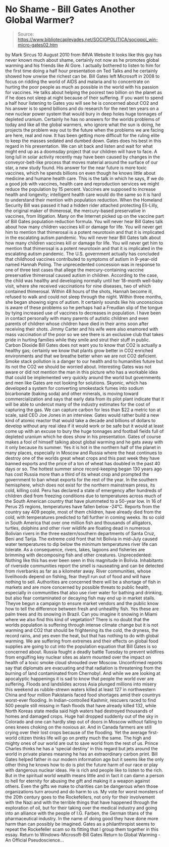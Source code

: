 # No Shame - Bill Gates Another Global Warmer?

> Source: https://www.bibliotecapleyades.net/SOCIOPOLITICA/sociopol_win-micro-gates02.htm

by Mark Sircus
10 August 2010
from IMVA Website
It looks like this guy has never known much about shame, certainly not now as he promotes global warming and his friends like Al Gore.
I actually bothered to listen to him for the first time doing a half hour presentation on Ted Talks and he certainly showed how unwise the richest can be. Bill Gates left Microsoft in 2008 to focus on ridding the world of AIDS and malaria and to concentrate on hurting the poor people as much as possible in the world with his passion for vaccines.
He talks about helping the poorest two billion on the planet as if he does not sleep at night because of their suffering. If you want to spend a half hour listening to Gates you will see he is concerned about CO2 and his answer is to spend billions and do research for the next ten years on a new nuclear power system that would bury in deep holes huge tonnages of depleted uranium.
Certainly he has no answers for the worlds problems of today and like all the global warmers, who ignore what the sun is doing, he projects the problem way out to the future when the problems we are facing are here, real and now.
It has been getting more difficult for the ruling elite to keep the masses sedated and dumbed down. Gates does his best in this regard in his presentation.
We can sit back and listen and wait for what might end up as a doomsday project that our children will have to face.
A long lull in solar activity recently may have been caused by changes in the conveyor-belt-like process that moves material around the surface of our star, a new study found.
His answer for the near future is more toxic vaccines, which he spends billions on even though he knows little about medicine and humane health care.
This is the talk in which he says,
If we do a good job with vaccines, health care and reproduction services we might reduce the population by 15 percent.
Vaccines are supposed to increase health and longevity; intelligent health care would do the same so it is hard to understand their mention with population reduction.
When the Homeland Security Bill was passed it had a hidden rider attached protecting Eli-Lilly, the original maker of thimerosal, the mercury-based preservative in vaccines, from litigation.
Many on the Internet picked up on the vaccine part of Bill Gates population reduction formula.
You will never hear Bill Gates talk about how many children vaccines kill or damage for life. You will never get him to mention that thimerosal is a potent neurotoxin and that it is implicated in the escalating autism pandemic.
You will never hear Bill Gates talk about how many children vaccines kill or damage for life.
You will never get him to mention that thimerosal is a potent neurotoxin and that it is implicated in the escalating autism pandemic.
The U.S. government actually has concluded that childhood vaccines contributed to symptoms of autism in 9-year-old named Hannah Poling.
The unprecedented concession was in response to one of three test cases that allege the mercury-containing vaccine preservative thimerosal caused autism in children. According to the case, the child was healthy and developing normally until her 18-month well-baby visit, where she received vaccinations for nine diseases, two of which contained thimerosal.
Within 48 hours of the shots, Hannah become ill, refused to walk and could not sleep through the night. Within three months, she began showing signs of autism.
It certainly sounds like his unconscious is aware of these problems so he perhaps had a Freudian slip of the tongue by tying increased use of vaccines to decreases in population. I have been in contact personally with many parents of autistic children and even parents of children whose children have died in their arms soon after receiving their shots.
Jimmy Carter and his wife were also enamored with mass vaccination of the poor so we see there is an exclusive club that takes pride in hurting families while they smile and strut their stuff in public.
Carbon Dioxide Bill Gates does not want you to know that CO2 is actually a healthy gas; certainly we know that plants grow better in CO2 enriched environments and that we breathe better when we are not CO2 deficient.
Smoke stack pollution is a danger to our health and to humanities future but its not the CO2 we should be worried about.
Interesting Gates was not aware or did not mention the man in this picture who has a workable idea that could be implemented very quickly around the world but governments and men like Gates are not looking for solutions.
Skyonic, which has developed a system for converting smokestack fumes into sodium bicarbonate (baking soda) and other minerals, is moving toward commercialization and says that early data from its pilot plant indicate that it will be able to undercut many of the industry estimates for the cost of capturing the gas.
We can capture carbon for less than $22 a metric ton at scale, said CEO Joe Jones in an interview.
Gates would rather build a new kind of atomic reactor that would take a decade and billions of dollars to develop without any real idea if it would work or be safe but it would at least come up with an excuse to bury the huge tonnages and football fields full of depleted uranium which he does show in his presentation. Gates of course makes a fool of himself talking about global warming and he gets away with it only because its summer.
Yes it is hot in the northern half of the planet in many places, especially in Moscow and Russia where the heat continues to destroy one of the worlds great wheat crops and this past week they have banned exports and the price of a ton of wheat has doubled in the past 40 days or so.
The hottest summer since record-keeping began 130 years ago has cost Russia more than a third of its wheat crop and prompted the government to ban wheat exports for the rest of the year.
In the southern hemisphere, which does not exist for the northern mainstream press, its cold, killing cold.
Peru has declared a state of emergency after hundreds of children died from freezing conditions due to temperatures across much of the South American country that have plummeted to a 50-year low. In 16 of Perus 25 regions, temperatures have fallen below -24°C. Reports from the country say 409 people, most of them children, have already died from the cold, with temperatures predicted to fall further in coming weeks. Its so cold in South America that over one million fish and thousands of alligators, turtles, dolphins and other river wildlife are floating dead in numerous Bolivian rivers in the three eastern/southern departments of Santa Cruz, Beni and Tarija.
The extreme cold front that hit Bolivia in mid-July caused water temperatures to dip below the minimum temperatures river life can tolerate. As a consequence, rivers, lakes, lagoons and fisheries are brimming with decomposing fish and other creatures.
Unprecedented: Nothing like this has ever been seen in this magnitude in Bolivia.
Inhabitants of riverside communities report the smell is nauseating and can be detected from riverbanks as far as a kilometer away.
River communities, whose livelihoods depend on fishing, fear theyll run out of food and will have nothing to sell. Authorities are concerned there will be a shortage of fish in markets and are more concerned by possible threats to public health, especially in communities that also use river water for bathing and drinking, but also fear contaminated or decaying fish may end up in market stalls.
Theyve begun a campaign to ensure market vendors and the public know how to tell the difference between fresh and unhealthy fish.
Yes these are palm trees and its snowing in Brazil.
Can you imagine it snowing in Miami where we also find this kind of vegetation?
There is no doubt that the worlds population is suffering through intense climate change but it is not warming and CO2 that should be frightening its the cold, the dryness, the record rains, and yes even the heat, but that has nothing to do with global warming.
We are suffering from extremes and their effects on global food supplies are going to cut into the population equation that Bill Gates is so concerned about.
Russia fought a deadly battle Tuesday to prevent wildfires from engulfing key nuclear sites as alarm mounted over the impact on health of a toxic smoke cloud shrouded over Moscow. Unconfirmed reports say that diplomats are evacuating and that radiation is threatening from the burning of land contaminated from Chernobyl.
And while we are looking at apocalyptic happenings it is sad to know that people the world over are suffering.
Floods and landslides across Asia plunged millions into misery this weekend as rubble-strewn waters killed at least 127 in northwestern China and four million Pakistanis faced food shortages amid their countrys worst-ever flooding. In Indian-controlled Kashmir, rescuers raced to find 500 people still missing in flash floods that have already killed 132, while North Koreas state media said high waters had destroyed thousands of homes and damaged crops. Huge hail dropped suddenly out of the sky in Colorado and one can hardly step out of doors in Moscow without falling to ones knees choking on the noxious air. And in Canada farmers are still crying over their lost crops because of the flooding. Yet the average first-world citizen thinks life will go on pretty much the same. The high and mighty ones of our world are out to save world from the rest of us. Prince Charles thinks he has a 'special destiny' in this regard but jets around the world in private planes meaning he has an extraordinary carbon print.
Bill Gates helped father in our modern information age but it seems like the only other thing he knows how to do is plot the future harm of our race or play with dangerous nuclear ideas. He is rich and people like to listen to the rich. But in the spiritual world wealth means little and in fact it can damn a person to hell for eternity for abusing the gift and making it a weapon against others.
Even the gifts we make to charities can be dangerous when those organizations turn around and do harm to us. My vote for worst monsters of the 20th century goes to the Rockefellers, not only for their involvement with the Nazi and with the terrible things that have happened through the exploration of oil, but for their taking over the medical industry and going into an alliance with the people of I.G. Farben, the German titans of the pharmaceutical industry.
In the name of doing good they have done more harm than can possibly be imagined.
Gates as a philanthropist seems to repeat the Rockefeller scam so its fitting that I group them together in this essay.
Return to Windows-Microsoft-Bill Gates
Return to Global Warming - An Official Pseudoscience...

